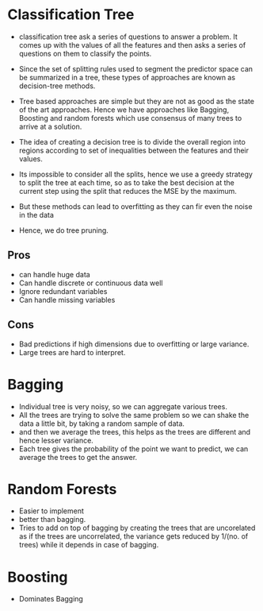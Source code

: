 # Classification Tree
- classification tree ask a series of questions to answer a problem. It comes up with the values of all the features and then
asks a series of questions on them to classify the points.
- Since the set of splitting rules used to segment the
predictor space can be summarized in a tree, these types of
approaches are known as decision-tree methods.
- Tree based approaches are simple but they are not as good as the state of the art approaches. Hence we have approaches like Bagging, 
Boosting and random forests which use consensus of many trees to arrive at a solution.
- The idea of creating a decision tree is to divide the overall region into regions according to set of inequalities between the
features and their values.
- Its impossible to consider all the splits, hence we use a greedy strategy to split the tree at each time, so as to take the best decision
at the current step using the split that reduces the MSE by the maximum. 

- But these methods can lead to overfitting as they can fir even the noise in the data
- Hence, we do tree pruning.

## Pros
- can handle huge data
- Can handle discrete or continuous data well
- Ignore redundant variables
- Can handle missing variables

## Cons
- Bad predictions if high dimensions due to overfitting or large variance.
- Large trees are hard to interpret.

# Bagging
- Individual tree is very noisy, so we can aggregate various trees.
- All the trees are trying to solve the same problem so we can shake the data a little bit, by taking a random sample of data.
- and then we average the trees, this helps as the trees are different and hence lesser variance.
- Each tree gives the probability of the point we want to predict, we can average the trees to get the answer.

# Random Forests
- Easier to implement 
- better than bagging.
- Tries to add on top of bagging by creating the trees that are uncorelated as if the trees are uncorrelated, the variance gets reduced
by 1/(no. of trees) while it depends in case of bagging.

# Boosting
- Dominates Bagging



